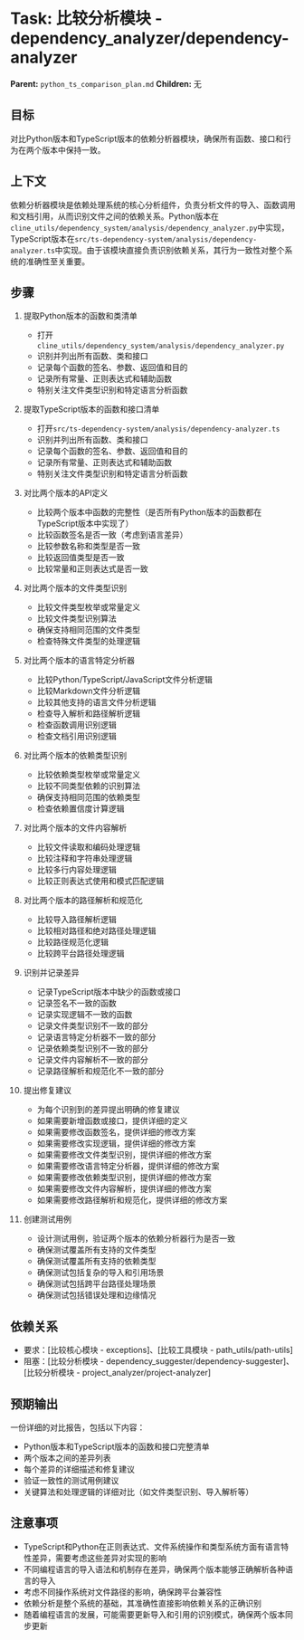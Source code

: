 # Task: 比较分析模块 - dependency_analyzer/dependency-analyzer
   **Parent:** `python_ts_comparison_plan.md`
   **Children:** 无

## 目标
对比Python版本和TypeScript版本的依赖分析器模块，确保所有函数、接口和行为在两个版本中保持一致。

## 上下文
依赖分析器模块是依赖处理系统的核心分析组件，负责分析文件的导入、函数调用和文档引用，从而识别文件之间的依赖关系。Python版本在`cline_utils/dependency_system/analysis/dependency_analyzer.py`中实现，TypeScript版本在`src/ts-dependency-system/analysis/dependency-analyzer.ts`中实现。由于该模块直接负责识别依赖关系，其行为一致性对整个系统的准确性至关重要。

## 步骤
1. 提取Python版本的函数和类清单
   - 打开`cline_utils/dependency_system/analysis/dependency_analyzer.py`
   - 识别并列出所有函数、类和接口
   - 记录每个函数的签名、参数、返回值和目的
   - 记录所有常量、正则表达式和辅助函数
   - 特别关注文件类型识别和特定语言分析函数

2. 提取TypeScript版本的函数和接口清单
   - 打开`src/ts-dependency-system/analysis/dependency-analyzer.ts`
   - 识别并列出所有函数、类和接口
   - 记录每个函数的签名、参数、返回值和目的
   - 记录所有常量、正则表达式和辅助函数
   - 特别关注文件类型识别和特定语言分析函数

3. 对比两个版本的API定义
   - 比较两个版本中函数的完整性（是否所有Python版本的函数都在TypeScript版本中实现了）
   - 比较函数签名是否一致（考虑到语言差异）
   - 比较参数名称和类型是否一致
   - 比较返回值类型是否一致
   - 比较常量和正则表达式是否一致

4. 对比两个版本的文件类型识别
   - 比较文件类型枚举或常量定义
   - 比较文件类型识别算法
   - 确保支持相同范围的文件类型
   - 检查特殊文件类型的处理逻辑

5. 对比两个版本的语言特定分析器
   - 比较Python/TypeScript/JavaScript文件分析逻辑
   - 比较Markdown文件分析逻辑
   - 比较其他支持的语言文件分析逻辑
   - 检查导入解析和路径解析逻辑
   - 检查函数调用识别逻辑
   - 检查文档引用识别逻辑

6. 对比两个版本的依赖类型识别
   - 比较依赖类型枚举或常量定义
   - 比较不同类型依赖的识别算法
   - 确保支持相同范围的依赖类型
   - 检查依赖置信度计算逻辑

7. 对比两个版本的文件内容解析
   - 比较文件读取和编码处理逻辑
   - 比较注释和字符串处理逻辑
   - 比较多行内容处理逻辑
   - 比较正则表达式使用和模式匹配逻辑

8. 对比两个版本的路径解析和规范化
   - 比较导入路径解析逻辑
   - 比较相对路径和绝对路径处理逻辑
   - 比较路径规范化逻辑
   - 比较跨平台路径处理逻辑

9. 识别并记录差异
   - 记录TypeScript版本中缺少的函数或接口
   - 记录签名不一致的函数
   - 记录实现逻辑不一致的函数
   - 记录文件类型识别不一致的部分
   - 记录语言特定分析器不一致的部分
   - 记录依赖类型识别不一致的部分
   - 记录文件内容解析不一致的部分
   - 记录路径解析和规范化不一致的部分

10. 提出修复建议
    - 为每个识别到的差异提出明确的修复建议
    - 如果需要新增函数或接口，提供详细的定义
    - 如果需要修改函数签名，提供详细的修改方案
    - 如果需要修改实现逻辑，提供详细的修改方案
    - 如果需要修改文件类型识别，提供详细的修改方案
    - 如果需要修改语言特定分析器，提供详细的修改方案
    - 如果需要修改依赖类型识别，提供详细的修改方案
    - 如果需要修改文件内容解析，提供详细的修改方案
    - 如果需要修改路径解析和规范化，提供详细的修改方案

11. 创建测试用例
    - 设计测试用例，验证两个版本的依赖分析器行为是否一致
    - 确保测试覆盖所有支持的文件类型
    - 确保测试覆盖所有支持的依赖类型
    - 确保测试包括复杂的导入和引用场景
    - 确保测试包括跨平台路径处理场景
    - 确保测试包括错误处理和边缘情况

## 依赖关系
- 要求：[比较核心模块 - exceptions]、[比较工具模块 - path_utils/path-utils]
- 阻塞：[比较分析模块 - dependency_suggester/dependency-suggester]、[比较分析模块 - project_analyzer/project-analyzer]

## 预期输出
一份详细的对比报告，包括以下内容：
- Python版本和TypeScript版本的函数和接口完整清单
- 两个版本之间的差异列表
- 每个差异的详细描述和修复建议
- 验证一致性的测试用例建议
- 关键算法和处理逻辑的详细对比（如文件类型识别、导入解析等）

## 注意事项
- TypeScript和Python在正则表达式、文件系统操作和类型系统方面有语言特性差异，需要考虑这些差异对实现的影响
- 不同编程语言的导入语法和机制存在差异，确保两个版本能够正确解析各种语言的导入
- 考虑不同操作系统对文件路径的影响，确保跨平台兼容性
- 依赖分析是整个系统的基础，其准确性直接影响依赖关系的正确识别
- 随着编程语言的发展，可能需要更新导入和引用的识别模式，确保两个版本同步更新 